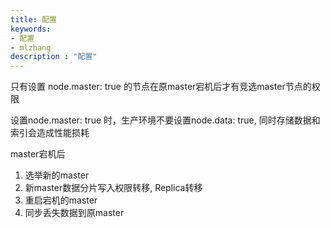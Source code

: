 ```yaml
---
title: 配置
keywords:
- 配置
- mlzhang
description : "配置"
---
```

只有设置 node.master: true 的节点在原master宕机后才有竞选master节点的权限

设置node.master: true 时，生产环境不要设置node.data: true, 同时存储数据和索引会造成性能损耗



master宕机后

1. 选举新的master
2. 新master数据分片写入权限转移, Replica转移
3. 重启宕机的master
4. 同步丢失数据到原master